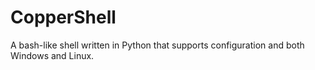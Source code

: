 # CopperShell
A bash-like shell written in Python that supports configuration and both Windows and Linux.
